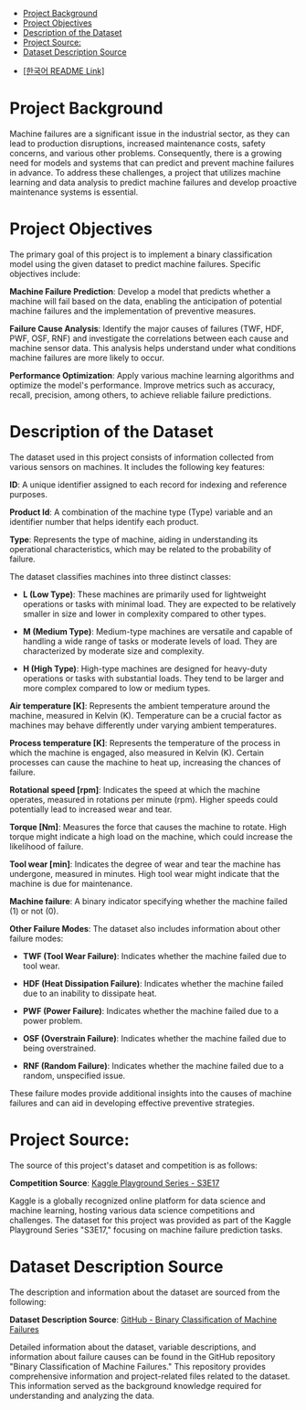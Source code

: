 - [Project Background](#project-background)
- [Project Objectives](#project-objectives)
- [Description of the Dataset](#description-of-the-dataset)
- [Project Source:](#project-source)
- [Dataset Description Source](#dataset-description-source)

* [[한국어 README Link]](https://github.com/tooha289/Machine-Failure-Binary-Classification-ML-DL/blob/main/README-ko.md)
# Project Background
Machine failures are a significant issue in the industrial sector, as they can lead to production disruptions, increased maintenance costs, safety concerns, and various other problems. Consequently, there is a growing need for models and systems that can predict and prevent machine failures in advance. To address these challenges, a project that utilizes machine learning and data analysis to predict machine failures and develop proactive maintenance systems is essential.

# Project Objectives
The primary goal of this project is to implement a binary classification model using the given dataset to predict machine failures. Specific objectives include:

**Machine Failure Prediction**: Develop a model that predicts whether a machine will fail based on the data, enabling the anticipation of potential machine failures and the implementation of preventive measures.

**Failure Cause Analysis**: Identify the major causes of failures (TWF, HDF, PWF, OSF, RNF) and investigate the correlations between each cause and machine sensor data. This analysis helps understand under what conditions machine failures are more likely to occur.

**Performance Optimization**: Apply various machine learning algorithms and optimize the model's performance. Improve metrics such as accuracy, recall, precision, among others, to achieve reliable failure predictions.

# Description of the Dataset
The dataset used in this project consists of information collected from various sensors on machines. It includes the following key features:

**ID**: A unique identifier assigned to each record for indexing and reference purposes.

**Product Id**: A combination of the machine type (Type) variable and an identifier number that helps identify each product.

**Type**: Represents the type of machine, aiding in understanding its operational characteristics, which may be related to the probability of failure.

The dataset classifies machines into three distinct classes:

* **L (Low Type)**: These machines are primarily used for lightweight operations or tasks with minimal load. They are expected to be relatively smaller in size and lower in complexity compared to other types.

* **M (Medium Type)**: Medium-type machines are versatile and capable of handling a wide range of tasks or moderate levels of load. They are characterized by moderate size and complexity.

* **H (High Type)**: High-type machines are designed for heavy-duty operations or tasks with substantial loads. They tend to be larger and more complex compared to low or medium types.

**Air temperature [K]**: Represents the ambient temperature around the machine, measured in Kelvin (K). Temperature can be a crucial factor as machines may behave differently under varying ambient temperatures.

**Process temperature [K]**: Represents the temperature of the process in which the machine is engaged, also measured in Kelvin (K). Certain processes can cause the machine to heat up, increasing the chances of failure.

**Rotational speed [rpm]**: Indicates the speed at which the machine operates, measured in rotations per minute (rpm). Higher speeds could potentially lead to increased wear and tear.

**Torque [Nm]**: Measures the force that causes the machine to rotate. High torque might indicate a high load on the machine, which could increase the likelihood of failure.

**Tool wear [min]**: Indicates the degree of wear and tear the machine has undergone, measured in minutes. High tool wear might indicate that the machine is due for maintenance.

**Machine failure**: A binary indicator specifying whether the machine failed (1) or not (0).

**Other Failure Modes**: The dataset also includes information about other failure modes:

* **TWF (Tool Wear Failure)**: Indicates whether the machine failed due to tool wear.

* **HDF (Heat Dissipation Failure)**: Indicates whether the machine failed due to an inability to dissipate heat.

* **PWF (Power Failure)**: Indicates whether the machine failed due to a power problem.

* **OSF (Overstrain Failure)**: Indicates whether the machine failed due to being overstrained.

* **RNF (Random Failure)**: Indicates whether the machine failed due to a random, unspecified issue.

These failure modes provide additional insights into the causes of machine failures and can aid in developing effective preventive strategies.

# Project Source:
The source of this project's dataset and competition is as follows:

**Competition Source**: [Kaggle Playground Series - S3E17](https://www.kaggle.com/competitions/playground-series-s3e17/overview)

Kaggle is a globally recognized online platform for data science and machine learning, hosting various data science competitions and challenges. The dataset for this project was provided as part of the Kaggle Playground Series "S3E17," focusing on machine failure prediction tasks.

# Dataset Description Source
The description and information about the dataset are sourced from the following:

**Dataset Description Source**: [GitHub - Binary Classification of Machine Failures](https://github.com/JMViJi/Binary-Classification-of-Machine-Failures)

Detailed information about the dataset, variable descriptions, and information about failure causes can be found in the GitHub repository "Binary Classification of Machine Failures." This repository provides comprehensive information and project-related files related to the dataset. This information served as the background knowledge required for understanding and analyzing the data.